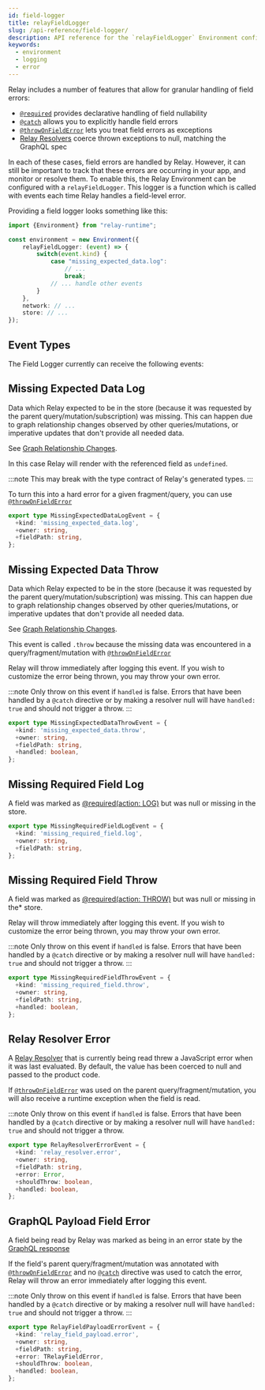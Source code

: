 ```yaml
---
id: field-logger
title: relayFieldLogger
slug: /api-reference/field-logger/
description: API reference for the `relayFieldLogger` Environment config option
keywords:
  - environment
  - logging
  - error
---
```


Relay includes a number of features that allow for granular handling of field errors:

- [`@required`](../../guides/required-directive.md) provides declarative handling of field nullability
- [`@catch`](../../guides/catch-directive.md) allows you to explicitly handle field errors
- [`@throwOnFieldError`](../../guides/throw-on-field-error-directive.md) lets you treat field errors as exceptions
- [Relay Resolvers](../../guides/relay-resolvers/introduction.md) coerce thrown exceptions to null, matching the GraphQL spec

In each of these cases, field errors are handled by Relay. However, it can still be important to track that these errors are occurring in your app, and monitor or resolve them. To enable this, the Relay Environment can be configured with a `relayFieldLogger`. This logger is a function which is called with events each time Relay handles a field-level error.

Providing a field logger looks something like this:
```ts
import {Environment} from "relay-runtime";

const environment = new Environment({
    relayFieldLogger: (event) => {
        switch(event.kind) {
            case "missing_expected_data.log":
                // ...
                break;
            // ... handle other events
        }
    },
    network: // ...
    store: // ...
});
```

## Event Types

The Field Logger currently can receive the following events:

## Missing Expected Data Log

Data which Relay expected to be in the store (because it was requested by the parent query/mutation/subscription) was missing. This can happen due to graph relationship changes observed by other queries/mutations, or imperative updates that don't provide all needed data.

See [Graph Relationship Changes](../../debugging/why-null/#graph-relationship-change).

In this case Relay will render with the referenced field as `undefined`.

:::note
This may break with the type contract of Relay's generated types.
:::

To turn this into a hard error for a given fragment/query, you can use [`@throwOnFieldError`](../../guides/throw-on-field-error-directive/)

```ts
export type MissingExpectedDataLogEvent = {
  +kind: 'missing_expected_data.log',
  +owner: string,
  +fieldPath: string,
};
```

## Missing Expected Data Throw

Data which Relay expected to be in the store (because it was requested by the parent query/mutation/subscription) was missing. This can happen due to graph relationship changes observed by other queries/mutations, or imperative updates that don't provide all needed data.

See [Graph Relationship Changes](../../debugging/why-null/#graph-relationship-change).


This event is called `.throw` because the missing data was encountered in a
 query/fragment/mutation with [`@throwOnFieldError`](../../guides/throw-on-field-error-directive/)

Relay will throw immediately after logging this event. If you wish to
customize the error being thrown, you may throw your own error.

:::note
Only throw on this event if `handled` is false. Errors that have been handled by a `@catch` directive or by making a resolver null will have `handled: true` and should not trigger a throw.
:::

```ts
export type MissingExpectedDataThrowEvent = {
  +kind: 'missing_expected_data.throw',
  +owner: string,
  +fieldPath: string,
  +handled: boolean,
};
```

## Missing Required Field Log

A field was marked as [@required(action: LOG)](../../guides/required-directive.md#action) but was null or missing in the store.

```ts
export type MissingRequiredFieldLogEvent = {
  +kind: 'missing_required_field.log',
  +owner: string,
  +fieldPath: string,
};
```

## Missing Required Field Throw

A field was marked as [@required(action: THROW)](../../guides/required-directive.md#action) but was null or missing in the* store.

Relay will throw immediately after logging this event. If you wish to customize the error being thrown, you may throw your own error.

:::note
Only throw on this event if `handled` is false. Errors that have been
handled by a `@catch` directive or by making a resolver null will have
`handled: true` and should not trigger a throw.
:::

```ts
export type MissingRequiredFieldThrowEvent = {
  +kind: 'missing_required_field.throw',
  +owner: string,
  +fieldPath: string,
  +handled: boolean,
};
```

## Relay Resolver Error


A [Relay Resolver](../../guides/relay-resolvers/introduction.md) that is currently being read threw a JavaScript error when it was last evaluated. By default, the value has been coerced to null and passed to the product code.

If [`@throwOnFieldError`](../../guides/throw-on-field-error-directive.md) was used on the parent query/fragment/mutation, you will also receive a runtime exception when the field is read.

:::note
Only throw on this event if `handled` is false. Errors that have been handled by a `@catch` directive or by making a resolver null will have `handled: true` and should not trigger a throw.

```ts
export type RelayResolverErrorEvent = {
  +kind: 'relay_resolver.error',
  +owner: string,
  +fieldPath: string,
  +error: Error,
  +shouldThrow: boolean,
  +handled: boolean,
};
```

## GraphQL Payload Field Error


A field being read by Relay was marked as being in an error state by the [GraphQL response](https://spec.graphql.org/October2021/#sec-Errors.Field-errors)

If the field's parent query/fragment/mutation was annotated with [`@throwOnFieldError`](../../guides/throw-on-field-error-directive.md) and no [`@catch`](../../guides/catch-directive.md) directive was used to catch the error, Relay will throw an error immediately after logging this event.

:::note
Only throw on this event if `handled` is false. Errors that have been handled by a `@catch` directive or by making a resolver null will have `handled: true` and should not trigger a throw.
:::

```ts
export type RelayFieldPayloadErrorEvent = {
  +kind: 'relay_field_payload.error',
  +owner: string,
  +fieldPath: string,
  +error: TRelayFieldError,
  +shouldThrow: boolean,
  +handled: boolean,
};
```
